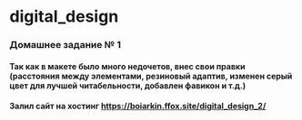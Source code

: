 # digital_design
### Домашнее задание № 1
#### Так как в макете было много недочетов, внес свои правки (расстояния между элементами, резиновый адаптив, изменен серый цвет для лучшей читабельности, добавлен фавикон и т.д.)

#### Залил сайт на хостинг https://boiarkin.ffox.site/digital_design_2/
